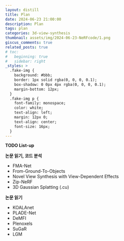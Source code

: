 ```yaml
---
layout: distill
title: Plan
date: 2024-06-23 21:00:00
description: Plan
tags: plan
categories: 3d-view-synthesis
thumbnail: assets/img/2024-06-23-NeRFcode/1.png
giscus_comments: true
related_posts: true
# toc:
#   beginning: true
#   sidebar: right
_styles: >
  .fake-img {
    background: #bbb;
    border: 1px solid rgba(0, 0, 0, 0.1);
    box-shadow: 0 0px 4px rgba(0, 0, 0, 0.1);
    margin-bottom: 12px;
  }
  .fake-img p {
    font-family: monospace;
    color: white;
    text-align: left;
    margin: 12px 0;
    text-align: center;
    font-size: 16px;
  }
---
```


**TODO List-up**

**논문 읽기, 코드 분석**
- FMA-Net
- From-Ground-To-Objects
- Novel View Synthesis with View-Dependent Effects
- Zip-NeRF
- 3D Gaussian Splatting (.cu)

**논문 읽기**
- KOALAnet
- PLADE-Net
- DeMFI
- Plenoxels
- SuGaR
- LGM